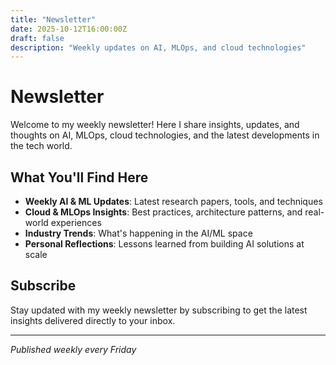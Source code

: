 ```yaml
---
title: "Newsletter"
date: 2025-10-12T16:00:00Z
draft: false
description: "Weekly updates on AI, MLOps, and cloud technologies"
---
```


# Newsletter

Welcome to my weekly newsletter! Here I share insights, updates, and thoughts on AI, MLOps, cloud technologies, and the latest developments in the tech world.

## What You'll Find Here

- **Weekly AI & ML Updates**: Latest research papers, tools, and techniques
- **Cloud & MLOps Insights**: Best practices, architecture patterns, and real-world experiences
- **Industry Trends**: What's happening in the AI/ML space
- **Personal Reflections**: Lessons learned from building AI solutions at scale

## Subscribe

Stay updated with my weekly newsletter by subscribing to get the latest insights delivered directly to your inbox.

---

*Published weekly every Friday*
